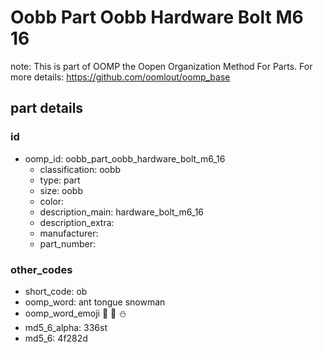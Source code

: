 # Oobb Part Oobb Hardware Bolt M6 16  

note: This is part of OOMP the Oopen Organization Method For Parts. For more details: https://github.com/oomlout/oomp_base

##  part details





### id
* oomp_id: oobb_part_oobb_hardware_bolt_m6_16
  * classification: oobb
  * type: part
  * size: oobb
  * color: 
  * description_main: hardware_bolt_m6_16
  * description_extra: 
  * manufacturer: 
  * part_number: 

### other_codes
* short_code: ob
* oomp_word: ant tongue snowman
* oomp_word_emoji :ant: :tongue: :snowman:
* md5_6_alpha: 336st
* md5_6: 4f282d